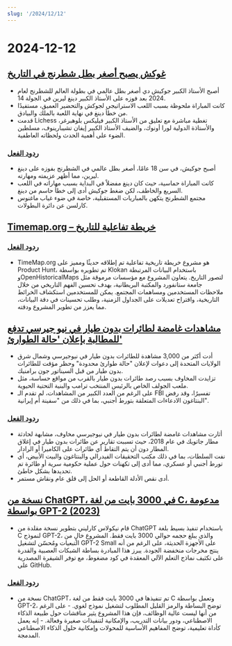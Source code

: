 ```yaml
---
slug: '/2024/12/12'
---
```


# 2024-12-12

## [غوكش يصبح أصغر بطل شطرنج في التاريخ](https://lichess.org/@/Lichess/blog/wcc-2024-round-14-gukesh-becomes-the-youngest-world-champion-in-history/cDggdNZw)

- أصبح الأستاذ الكبير جوكيش دي أصغر بطل عالمي في بطولة العالم للشطرنج لعام 2024 بعد فوزه على الأستاذ الكبير دينغ ليرين في الجولة 14.
- كانت المباراة ملحوظة بسبب اللعب الاستراتيجي لجوكش والتحضير العميق، مستفيدًا من خطأ دينغ في نهاية اللعبة بالملك والبيادق.
- قدمت Lichess تغطية مباشرة مع تعليق من الأستاذ الكبير فيليكس بلوهبرغر، والأستاذة الدولية لورا أونوك، والضيف الأستاذ الكبير إيفان تشيبارينوف، مسلطين الضوء على أهمية الحدث ولحظاته العاطفية.

### [ردود الفعل](https://news.ycombinator.com/item?id=42398952)

- أصبح جوكيش، في سن 18 عامًا، أصغر بطل عالمي في الشطرنج بفوزه على دينغ ليرين، مما أظهر عزيمته ومهارته.
- كانت المباراة حماسية، حيث كان دينغ مفضلاً في البداية بسبب مهاراته في اللعب السريع والخاطف، لكن ضغط جوكيش أدى إلى خطأ حاسم من دينغ.
- مجتمع الشطرنج يتكهن بالمباريات المستقبلية، خاصة في ضوء غياب ماغنوس كارلسن عن دائرة البطولات.

## [Timemap.org – خريطة تفاعلية للتاريخ](https://www.oldmapsonline.org/en/history/regions)

### [ردود الفعل](https://news.ycombinator.com/item?id=42397550)

- TimeMap.org هو مشروع خريطة تاريخية تفاعلية تم إطلاقه حديثًا ومميز على Product Hunt، تم تطويره بواسطة Klokan باستخدام البيانات المرتبطة وOpenHistoricalMaps لتصور التاريخ. يتعاون المشروع مع مؤسسات مرموقة مثل جامعة ستانفورد والمكتبة البريطانية، بهدف تحسين الفهم التاريخي من خلال ملاحظات المستخدمين ومساهمات المجتمع. يمكن للمستخدمين استكشاف الخرائط التاريخية، واقتراح تعديلات على الجداول الزمنية، وطلب تحسينات في دقة البيانات، مما يعزز من تطوير المشروع ودقته.

## [مشاهدات غامضة لطائرات بدون طيار في نيو جيرسي تدفع للمطالبة بإعلان 'حالة الطوارئ'](https://www.theguardian.com/us-news/2024/dec/11/new-jersey-drone-sightings-state-of-emergency)

- أدت أكثر من 3,000 مشاهدة للطائرات بدون طيار في نيوجيرسي وشمال شرق الولايات المتحدة إلى دعوات لإعلان "حالة طوارئ محدودة" وحظر مؤقت للطائرات بدون طيار من قبل السيناتور جون برامنيك.
- تزايدت المخاوف بسبب رصد طائرات بدون طيار بالقرب من مواقع حساسة، مثل ملعب الجولف الخاص بالرئيس المنتخب ترامب والبنية التحتية الحيوية.
- على الرغم من العدد الكبير من المشاهدات، لم تقدم الـ FBI تفسيرًا، وقد رفض البنتاغون الادعاءات المتعلقة بتورط أجنبي، بما في ذلك من "سفينة أم إيرانية".

### [ردود الفعل](https://news.ycombinator.com/item?id=42391443)

- أثارت مشاهدات غامضة لطائرات بدون طيار في نيوجيرسي مخاوف، مشابهة لحادثة مطار جاتويك في عام 2018، حيث تسببت تقارير عن طائرات بدون طيار في إغلاق المطار دون أن يتم التقاط أي طائرات على الكاميرا أو الرادار.
- نفت السلطات، بما في ذلك مكتب التحقيقات الفيدرالي والبنتاغون والبيت الأبيض، أي تورط أجنبي أو عسكري، مما أدى إلى تكهنات حول عملية حكومية سرية أو طائرة تم تحديدها بشكل خاطئ.
- أدى نقص الأدلة القاطعة أو الحل إلى قلق عام ونقاش مستمر.

## [نسخة من ChatGPT، في 3000 بايت من لغة C، مدعومة بواسطة GPT-2 (2023)](https://nicholas.carlini.com/writing/2023/chat-gpt-2-in-c.html)

- قام نيكولاس كارليني بتطوير نسخة مقلدة من ChatGPT باستخدام تنفيذ بسيط بلغة C لنموذج GPT-2، والذي يبلغ حجمه حوالي 3000 بايت فقط. المشروع خالٍ من التبعيات ومُحسّن لتشغيل GPT-2 Small على الأجهزة الحديثة، على الرغم من أنه ينتج مخرجات منخفضة الجودة. يبرز هذا المبادرة بساطة الشبكات العصبية والقدرة على تكثيف نماذج التعلم الآلي المعقدة في كود مضغوط، مع توفر الشيفرة المصدرية على GitHub.

### [ردود الفعل](https://news.ycombinator.com/item?id=42396372)

- نسخة من ChatGPT، تم تنفيذها في 3000 بايت فقط من لغة C وتعمل بواسطة GPT-2، توضح البساطة والرمز القليل المطلوب لتشغيل نموذج لغوي. - على الرغم من أنها ليست عالية الوظائف، فإن هذا المشروع يثير مناقشات حول طبيعة الذكاء الاصطناعي، ودور بيانات التدريب، والإمكانية لتنفيذات صغيرة وفعالة. - إنه يعمل كأداة تعليمية، توضح المفاهيم الأساسية للمحولات وإمكانية حلول الذكاء الاصطناعي المدمجة.

<head>
  <meta property="og:title" content="غوكش يصبح أصغر بطل شطرنج في التاريخ" />
  <meta property="og:type" content="website" />
  <meta property="og:image" content="https://og.cho.sh/api/og/?title=%D8%BA%D9%88%D9%83%D8%B4%20%D9%8A%D8%B5%D8%A8%D8%AD%20%D8%A3%D8%B5%D8%BA%D8%B1%20%D8%A8%D8%B7%D9%84%20%D8%B4%D8%B7%D8%B1%D9%86%D8%AC%20%D9%81%D9%8A%20%D8%A7%D9%84%D8%AA%D8%A7%D8%B1%D9%8A%D8%AE&subheading=%D8%A7%D9%84%D8%AE%D9%85%D9%8A%D8%B3%D8%8C%20%D9%A1%D9%A2%20%D8%AF%D9%8A%D8%B3%D9%85%D8%A8%D8%B1%20%D9%A2%D9%A0%D9%A2%D9%A4%3A%20%D9%85%D9%84%D8%AE%D8%B5%20%D8%A3%D8%AE%D8%A8%D8%A7%D8%B1%20%D8%A7%D9%84%D9%82%D8%B1%D8%A7%D8%B5%D9%86%D8%A9" />
</head>
